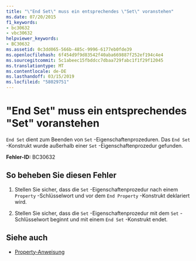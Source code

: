 ```yaml
---
title: "\"End Set\" muss ein entsprechendes \"Set\" voranstehen"
ms.date: 07/20/2015
f1_keywords:
- bc30632
- vbc30632
helpviewer_keywords:
- BC30632
ms.assetid: 0c3dd065-566b-485c-9996-6177eb0fde39
ms.openlocfilehash: 6f454d9f9d83542f40aba669887f252ef194c4e4
ms.sourcegitcommit: 5c1abeec15fbddcc7dbaa729fabc1f1f29f12045
ms.translationtype: MT
ms.contentlocale: de-DE
ms.lasthandoff: 03/15/2019
ms.locfileid: "58029751"
---
```

# <a name="end-set-must-be-preceded-by-a-matching-set"></a>"End Set" muss ein entsprechendes "Set" voranstehen
`End Set` dient zum Beenden von `Set` -Eigenschaftenprozeduren. Das `End Set` -Konstrukt wurde außerhalb einer `Set` -Eigenschaftenprozedur gefunden.  
  
 **Fehler-ID:** BC30632  
  
## <a name="to-correct-this-error"></a>So beheben Sie diesen Fehler  
  
1.  Stellen Sie sicher, dass die `Set` -Eigenschaftenprozedur nach einem `Property` -Schlüsselwort und vor dem `End Property` -Konstrukt deklariert wird.  
  
2.  Stellen Sie sicher, dass die `Set` -Eigenschaftenprozedur mit dem `Set` -Schlüsselwort beginnt und mit einem `End Set` -Konstrukt endet.  
  
## <a name="see-also"></a>Siehe auch

- [Property-Anweisung](../../visual-basic/language-reference/statements/property-statement.md)
